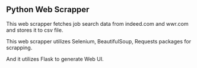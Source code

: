## Python Web Scrapper

This web scrapper fetches job search data from indeed.com and wwr.com and stores it to csv file.

This web scrapper utilizes Selenium, BeautifulSoup, Requests packages for scrapping.

And it utilizes Flask to generate Web UI.
